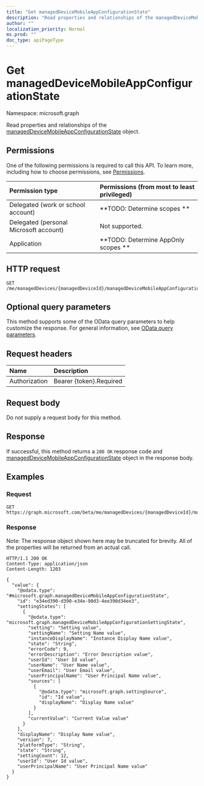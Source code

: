 ```yaml
---
title: "Get managedDeviceMobileAppConfigurationState"
description: "Read properties and relationships of the managedDeviceMobileAppConfigurationState object."
author: ""
localization_priority: Normal
ms.prod: ""
doc_type: apiPageType
---
```


# Get managedDeviceMobileAppConfigurationState

Namespace: microsoft.graph

Read properties and relationships of the [managedDeviceMobileAppConfigurationState](../resources/manageddevicemobileappconfigurationstate.md) object.

## Permissions
One of the following permissions is required to call this API. To learn more, including how to choose permissions, see [Permissions](/concepts/permissions-reference.md).

|Permission type|Permissions (from most to least privileged)|
|:---|:---|
|Delegated (work or school account)|**TODO: Determine scopes **|
|Delegated (personal Microsoft account)|Not supported.|
|Application|**TODO: Determine AppOnly scopes **|

## HTTP request
<!-- {
  "blockType": "ignored"
}
-->
``` http
GET /me/managedDevices/{managedDeviceId}/managedDeviceMobileAppConfigurationStates/{managedDeviceMobileAppConfigurationStateId}
```

## Optional query parameters
This method supports some of the OData query parameters to help customize the response. For general information, see [OData query parameters](/graph/query-parameters).

## Request headers
|Name|Description|
|:---|:---|
|Authorization|Bearer {token}.Required|

## Request body
Do not supply a request body for this method.

## Response
If successful, this method returns a `200 OK` response code and [managedDeviceMobileAppConfigurationState](../resources/manageddevicemobileappconfigurationstate.md) object in the response body.

## Examples

### Request
<!-- {
  "blockType": "request",
  "name": "get_manageddevicemobileappconfigurationstate"
}
-->
``` http
GET https://graph.microsoft.com/beta/me/managedDevices/{managedDeviceId}/managedDeviceMobileAppConfigurationStates/{managedDeviceMobileAppConfigurationStateId}
```

### Response
Note: The response object shown here may be truncated for brevity. All of the properties will be returned from an actual call.
<!-- {
  "blockType": "response",
  "truncated": true,
  "@odata.type": "microsoft.graph.managedDeviceMobileAppConfigurationState"
}
-->
``` http
HTTP/1.1 200 OK
Content-Type: application/json
Content-Length: 1203

{
  "value": {
    "@odata.type": "#microsoft.graph.managedDeviceMobileAppConfigurationState",
    "id": "e34ed390-d390-e34e-90d3-4ee390d34ee3",
    "settingStates": [
      {
        "@odata.type": "microsoft.graph.managedDeviceMobileAppConfigurationSettingState",
        "setting": "Setting value",
        "settingName": "Setting Name value",
        "instanceDisplayName": "Instance Display Name value",
        "state": "String",
        "errorCode": 9,
        "errorDescription": "Error Description value",
        "userId": "User Id value",
        "userName": "User Name value",
        "userEmail": "User Email value",
        "userPrincipalName": "User Principal Name value",
        "sources": [
          {
            "@odata.type": "microsoft.graph.settingSource",
            "id": "Id value",
            "displayName": "Display Name value"
          }
        ],
        "currentValue": "Current Value value"
      }
    ],
    "displayName": "Display Name value",
    "version": 7,
    "platformType": "String",
    "state": "String",
    "settingCount": 12,
    "userId": "User Id value",
    "userPrincipalName": "User Principal Name value"
  }
}
```


